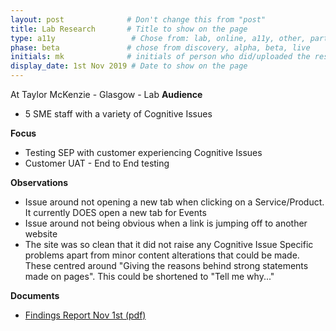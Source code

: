 ```yaml
---
layout: post              # Don't change this from "post"
title: Lab Research       # Title to show on the page
type: a11y                 # Chose from: lab, online, a11y, other, partner
phase: beta               # chose from discovery, alpha, beta, live
initials: mk              # initials of person who did/uploaded the research
display_date: 1st Nov 2019 # Date to show on the page
---
```

At Taylor McKenzie - Glasgow - Lab
**Audience**
- 5 SME staff with a variety of Cognitive Issues

**Focus**
- Testing SEP with customer experiencing Cognitive Issues
- Customer UAT - End to End testing

**Observations**
- Issue around not opening a new tab when clicking on a Service/Product. It currently DOES open a new tab for Events
- Issue around not being obvious when a link is jumping off to another website
- The site was so clean that it did not raise any Cognitive Issue Specific problems apart from minor content alterations that could be made. These centred around "Giving the reasons behind strong statements made on pages". This could be shortened to "Tell me why..."

**Documents**
- [ Findings Report Nov 1st (pdf) ](../files/SEP_2019_nov_1_CognitiveA11Y.pdf)
